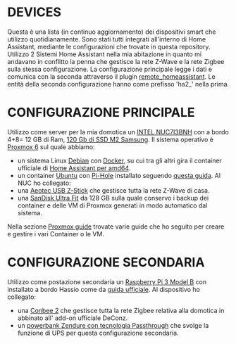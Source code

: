 # DEVICES
Questa è una lista (in continuo aggiornamento) dei dispositivi smart che utilizzo quotidianamente.
Sono stati tutti integrati all'interno di Home Assistant, mediante le configurazioni che trovate in questa repository.
Utilizzo 2 Sistemi Home Assistant nella mia abitazione in quanto mi andavano in conflitto la penna che gestisce la rete Z-Wave e la rete Zigbee sulla stessa configurazione.
La configurazione principale legge i dati e comunica con la seconda attraverso il plugin [remote_homeassistant]. Le entità della seconda configurazione hanno come prefisso 'ha2_' nella prima.

# CONFIGURAZIONE PRINCIPALE
Utilizzo come server per la mia domotica un [INTEL NUC7I3BNH] con a bordo 4+8= 12 GB di Ram, [120 Gb di SSD M2 Samsung].
Il sistema operativo è [Proxmox 6] sul quale abbiamo:
 - un sistema Linux [Debian] con [Docker], su cui tra gli altri gira il container ufficiale di [Home Assistant per amd64].
 - un container [Ubuntu] con [Pi-Hole] installato seguendo [questa guida].
 Al NUC ho collegato:
  - una [Aeotec USB Z-Stick] che gestisce tutta la rete Z-Wave di casa.
  - una [SanDisk Ultra Fit] da 128 GB sulla quale conservo i backup dei container e delle VM di Proxmox generati in modo automatico dal sistema.

Nella sezione [Proxmox guide] trovate varie guide che ho seguito per creare e gestire i vari Container o le VM.


# CONFIGURAZIONE SECONDARIA
Utilizzo come postazione secondaria un [Raspberry Pi 3 Model B] con installato a bordo Hassio come da [guida ufficiale].
Al dispositivo ho collegato:
 - una [Conbee 2] che gestisce tutta la rete Zigbee relativa alla domotica in abbinato all' add-on ufficiale DeConz.
 - un [powerbank Zendure con tecnologia Passthrough] che svolge la funzione di UPS per questa configurazione secondaria.

[INTEL NUC7I3BNH]: <https://amzn.to/2TTdeDw>
[120 Gb di SSD M2 Samsung]: <https://amzn.to/2HDHZWw>
[Proxmox 6]: <https://www.proxmox.com/en/>
[Proxmox guide]: <https://github.com/Aincy/Home-Assistant-Config/tree/master/Proxmox%20guide>
[Debian]: <https://www.debian.org/>
[Docker]: <https://www.docker.com/>
[Home Assistant per amd64]: <https://diyfuturism.com/index.php/2018/03/20/pi-to-nuc-part-1-migrating-hass-io-to-a-virtual-machine-proxmox-docker/>
[Ubuntu]: <https://www.ubuntu-it.org/>
[Pi-Hole]: <https://pi-hole.net/>
[questa guida]: <https://www.linuxincluded.com/install-pi-hole-on-ubuntu/>
[remote_homeassistant]: <https://github.com/lukas-hetzenecker/home-assistant-remote>
[Raspberry Pi 3 Model B]: <https://amzn.to/2Fvos7u>
[guida ufficiale]: <https://www.home-assistant.io/hassio/installation/>
[Conbee 2]: <https://amzn.to/2QXWJSx>
[powerbank Zendure con tecnologia Passthrough]: <https://amzn.to/2s1vaiw>
[Aeotec USB Z-Stick]: <https://amzn.to/2tzeiAj>
[SanDisk Ultra Fit]: <https://amzn.to/2ukIDmi>
